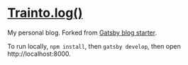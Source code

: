 # [Trainto.log()](https://hisblog.yoursun.me/)

My personal blog. Forked from [Gatsby blog starter](https://github.com/gatsbyjs/gatsby-starter-blog).

To run locally, `npm install`, then `gatsby develop`, then open http://localhost:8000.